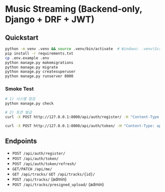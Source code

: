 # Music Streaming (Backend-only, Django + DRF + JWT)

## Quickstart
```bash
python -m venv .venv && source .venv/bin/activate  # Windows: .venv\Scripts\activate
pip install -r requirements.txt
cp .env.example .env
python manage.py makemigrations
python manage.py migrate
python manage.py createsuperuser
python manage.py runserver 8000
```

### Smoke Test
```bash
# 1) 시스템 점검
python manage.py check

# 2) 토큰 발급
curl -X POST http://127.0.0.1:8000/api/auth/register/ -H "Content-Type: application/json"       -d '{"username":"admin1","email":"a@a.com","password":"StrongPass!234"}'

curl -X POST http://127.0.0.1:8000/api/auth/token/ -H "Content-Type: application/json"       -d '{"username":"admin1","password":"StrongPass!234"}'
```

## Endpoints
- `POST /api/auth/register/`
- `POST /api/auth/token/`
- `POST /api/auth/token/refresh/`
- `GET/PATCH /api/me/`
- `GET /api/tracks/` `GET /api/tracks/{id}/`
- `POST /api/tracks/` (admin)
- `POST /api/tracks/presigned_upload/` (admin)
